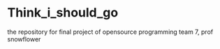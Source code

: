 # Think_i_should_go
the repository for final project of opensource programming team 7, prof snowflower
